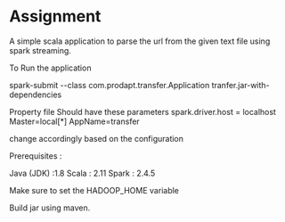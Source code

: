 # Assignment

A simple scala application to parse the url from the given text file using spark streaming.

To Run the application 

spark-submit --class com.prodapt.transfer.Application tranfer.jar-with-dependencies <propertyfile> <inputPath> <OutputPath>
  
  
Property file Should have these parameters
spark.driver.host = localhost
Master=local[*]
AppName=transfer

change accordingly based on the configuration

Prerequisites :

 Java (JDK) :1.8
 Scala : 2.11
 Spark : 2.4.5
 
Make sure to set the HADOOP_HOME variable

Build jar using maven. 

